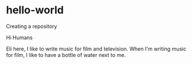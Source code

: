 # hello-world
Creating a repository

Hi Humans

Eli here, I like to write music for film and television.
When I'm writing music for film, I like to have a bottle of water next to me.
